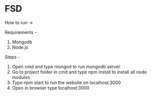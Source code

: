 # FSD

How to run ->

Requirements - 
1) Mongodb
3) Node.js


Steps - 
1) Open cmd and type mongod to run mongodb server
2) Go to project folder in cmd and type npm install to install all node modules
3) Type npm start to run the website on localhost:3000
4) Open in browser type localhost:3000



